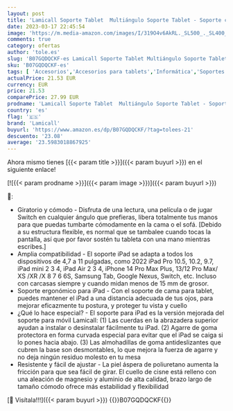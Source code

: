 ```yaml
---
layout: post
title: 'Lamicall Soporte Tablet  Multiángulo Soporte Tablet - Soporte con Cuello de Cisne para 2022 iPad Pro 11  10.5  9.7  iPad Mini 2 3 4  iPad Air 2 3 4  Samsung Tab  iPhone  Switch  Otras Tablets - Gris'
date: 2023-03-17 22:45:54
image: 'https://m.media-amazon.com/images/I/319O4v6AkRL._SL500_._SL400_.jpg'
comments: true
category: ofertas
author: 'tole.es'
slug: 'B07GQDQCKF-es Lamicall Soporte Tablet Multiángulo Soporte Tablet -...'
sku: 'B07GQDQCKF-es'
tags: [ 'Accesorios','Accesorios para tablets','Informática','Soportes para tablets','ipad','iphone','lamicall','🇪🇸', ]
actualPrice: 21.53 EUR
currency: EUR
price: 21.53
comparePrice: 27.99 EUR
prodname: 'Lamicall Soporte Tablet  Multiángulo Soporte Tablet - Soporte con Cuello de Cisne para 2022 iPad Pro 11  10.5  9.7  iPad Mini 2 3 4  iPad Air 2 3 4  Samsung Tab  iPhone  Switch  Otras Tablets - Gris'
country: 'es'
flag: '🇪🇸'
brand: 'Lamicall'
buyurl: 'https://www.amazon.es/dp/B07GQDQCKF/?tag=tolees-21'
descuento: '23.08'
average: '23.5983018867925'
---
```


Ahora mismo tienes [{{< param title >}}]({{< param buyurl >}}) en el siguiente enlace!

[![{{< param prodname >}}]({{< param image >}})]({{< param buyurl >}})

🔎:

- Giratorio y cómodo - Disfruta de una lectura, una película o de jugar Switch en cualquier ángulo que prefieras, libera totalmente tus manos para que puedas tumbarte cómodamente en la cama o el sofá. [Debido a su estructura flexible, es normal que se tambalee cuando tocas la pantalla, así que por favor sostén tu tableta con una mano mientras escribes.]
- Amplia compatibilidad - El soporte iPad se adapta a todos los dispositivos de 4,7 a 11 pulgadas, como 2022 iPad Pro 10.5, 10.2, 9.7, iPad mini 2 3 4, iPad Air 2 3 4, iPhone 14 Pro Max Plus, 13/12 Pro Max/ XS /XR /X 8 7 6 6S, Samsung Tab, Google Nexus, Switch, etc. Incluso con carcasas siempre y cuando midan menos de 15 mm de grosor.
- Soporte ergonómico para iPad - Con el soporte de cama para tablet, puedes mantener el iPad a una distancia adecuada de tus ojos, para mejorar eficazmente tu postura, y proteger tu vista y cuello
- ¿Qué lo hace especial? - El soporte para iPad es la versión mejorada del soporte para móvil Lamicall: (1) Las cuerdas en la abrazadera superior ayudan a instalar o desinstalar fácilmente tu iPad. (2) Agarre de goma protectora en forma curvada especial para evitar que el iPad se caiga si lo pones hacia abajo. (3) Las almohadillas de goma antideslizantes que cubren la base son desmontables, lo que mejora la fuerza de agarre y no deja ningún residuo molesto en tu mesa
- Resistente y fácil de ajustar - La piel áspera de poliuretano aumenta la fricción para que sea fácil de girar. El cuello de cisne está relleno con una aleación de magnesio y aluminio de alta calidad, brazo largo de tamaño cómodo ofrece más estabilidad y flexibilidad

[🛒 Visítala!!!]({{< param buyurl >}})
{{<world>}}B07GQDQCKF{{</world>}}

